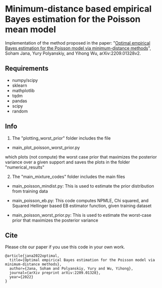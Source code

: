 # Minimum-distance based empirical Bayes estimation for the Poisson mean model

Implementation of the method proposed in the paper: "[Optimal empirical Bayes estimation for the Poisson model via minimum-distance methods](https://arxiv.org/abs/2209.01328)", Soham Jana, Yury Polyanskiy, and Yihong Wu, arXiv:2209.01328v2.

## Requirements
* numpy/scipy
* sklearn
* mathplotlib
* tqdm
* pandas
* scipy
* random


## Info
1) The "plotting_worst_prior" folder includes the file 

* main_plot_poisson_worst_prior.py

which plots (not compute) the worst case prior that maximizes the posterior variance over a given support
and saves the plots in the folder "numerical_results"

2) The "main_mixture_codes" folder includes the main files

* main_poisson_mindist.py: This is used to estimate the prior distribution from training data

* main_poisson_eb.py: This code computes NPMLE, Chi squared, and Squared Hellinger based EB estimator function, given training dataset
  
* main_poisson_worst_prior.py: This is used to estimate the worst-case prior that maximizes the posterior variance


## Cite
Please cite our paper if you use this code in your own work.
```
@article{jana2022optimal,
  title={Optimal empirical Bayes estimation for the Poisson model via minimum-distance methods},
  author={Jana, Soham and Polyanskiy, Yury and Wu, Yihong},
  journal={arXiv preprint arXiv:2209.01328},
  year={2022}
}
```
